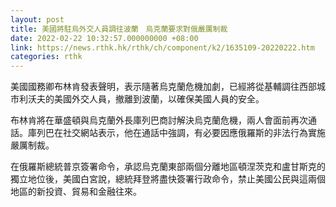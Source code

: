 ```yaml
---
layout: post
title: 美國將駐烏外交人員調往波蘭　烏克蘭要求對俄嚴厲制裁
date: 2022-02-22 10:32:57.000000000 +08:00
link: https://news.rthk.hk/rthk/ch/component/k2/1635109-20220222.htm
categories: rthk
---
```


美國國務卿布林肯發表聲明，表示隨著烏克蘭危機加劇，已經將從基輔調往西部城市利沃夫的美國外交人員，撤離到波蘭，以確保美國人員的安全。

布林肯將在華盛頓與烏克蘭外長庫列巴商討解決烏克蘭危機，兩人會面前再次通話。庫列巴在社交網站表示，他在通話中強調，有必要因應俄羅斯的非法行為實施嚴厲制裁。

在俄羅斯總統普京簽署命令，承認烏克蘭東部兩個分離地區頓涅茨克和盧甘斯克的獨立地位後，美國白宮說，總統拜登將盡快簽署行政命令，禁止美國公民與這兩個地區的新投資、貿易和金融往來。
